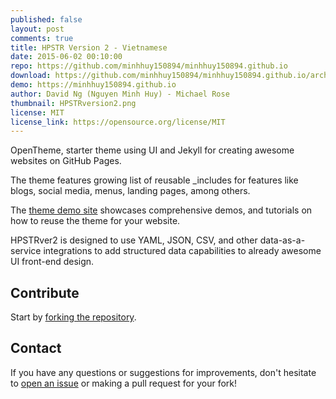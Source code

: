 ```yaml
---
published: false
layout: post
comments: true
title: HPSTR Version 2 - Vietnamese
date: 2015-06-02 00:10:00
repo: https://github.com/minhhuy150894/minhhuy150894.github.io
download: https://github.com/minhhuy150894/minhhuy150894.github.io/archive/master.zip
demo: https://minhhuy150894.github.io
author: David Ng (Nguyen Minh Huy) - Michael Rose
thumbnail: HPSTRversion2.png
license: MIT
license_link: https://opensource.org/license/MIT
---
```


OpenTheme, starter theme using UI and Jekyll for creating awesome websites on GitHub Pages.

The theme features growing list of reusable _includes for features like blogs, social media, menus, landing pages, among others.

The [theme demo site](https://minhhuy150894.github.io) showcases comprehensive demos, and tutorials on how to reuse the theme for your website.

HPSTRver2 is designed to use YAML, JSON, CSV, and other data-as-a-service integrations to add structured data capabilities to already awesome UI front-end design.

## Contribute

Start by [forking the repository](https://github.com/minhhuy150894/minhhuy150894.github.io/fork).

## Contact

If you have any questions or suggestions for improvements, don't hesitate to [open an issue](https://github.com/minhhuy150894/minhhuy150894.github.io/issues) or making a pull request for your fork!
